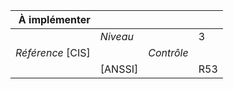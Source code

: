 
|           À implémenter    |    |    |    |
|----------------:|:---|---:|:---|
|                 |*Niveau*|| 3 |
|*Référence* [CIS]|  |*Contrôle*|  |
|                 |[ANSSI] || R53 |

